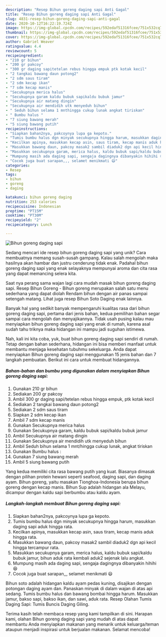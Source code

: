 ```yaml
---
description: "Resep Bihun goreng daging sapi Anti Gagal"
title: "Resep Bihun goreng daging sapi Anti Gagal"
slug: 4831-resep-bihun-goreng-daging-sapi-anti-gagal
date: 2020-10-12T16:22:19.724Z
image: https://img-global.cpcdn.com/recipes/592edaf51316fcee/751x532cq70/bihun-goreng-daging-sapi-foto-resep-utama.jpg
thumbnail: https://img-global.cpcdn.com/recipes/592edaf51316fcee/751x532cq70/bihun-goreng-daging-sapi-foto-resep-utama.jpg
cover: https://img-global.cpcdn.com/recipes/592edaf51316fcee/751x532cq70/bihun-goreng-daging-sapi-foto-resep-utama.jpg
author: Gabriel Weaver
ratingvalue: 4.4
reviewcount: 5
recipeingredient:
- "210 gr bihun"
- "200 gr pakcoy"
- "300 gr daging sapitetelan rebus hingga empuk ptk kotak kecil"
- "2 tangkai bawang daun potong2"
- "2 sdm saus tiram"
- "2 sdm kecap ikan"
- "7 sdm kecap manis"
- "Secukupnya merica halus"
- "Secukupnya garam kaldu bubuk sapikaldu bubuk jamur"
- "Secukupnya air matang dingin"
- "Secukupnya air mendidih utk menyeduh bihun"
- " Seduh bihun selama 1 mnthingga cukup lunak angkat tiriskan"
- " Bumbu halus "
- "7 siung bawang merah"
- "5 siung bawang putih"
recipeinstructions:
- "Siapkan bahan2nya, pakcoynya lupa ga kepoto."
- "Tumis bumbu halus dgn minyak secukupnya hingga harum, masukkan daging sapi aduk hingga rata."
- "Kecilkan apinya, masukkan kecap asin, saus tiram, kecap manis aduk hingga rata."
- "Masukkan bawang daun, pakcoy masak2 sambil diaduk2 dgn api kecil hingga tercampur rata."
- "Masukkan secukupnya garam, merica halus, kaldu bubuk sapi/kaldu bubuk jamur, bihun aduk rata kembali aduk2 sejenak lalu angkat."
- "Mumpung masih ada daging sapi, sengaja dagingnya dibanyakin hihihi 😆"
- "Cocok juga buat sarapan,,, selamet menikmati 😃"
categories:
- Resep
tags:
- bihun
- goreng
- daging

katakunci: bihun goreng daging 
nutrition: 253 calories
recipecuisine: Indonesian
preptime: "PT15M"
cooktime: "PT30M"
recipeyield: "2"
recipecategory: Lunch

---
```



![Bihun goreng daging sapi](https://img-global.cpcdn.com/recipes/592edaf51316fcee/751x532cq70/bihun-goreng-daging-sapi-foto-resep-utama.jpg)

Sedang mencari ide resep bihun goreng daging sapi yang unik? Cara membuatnya memang susah-susah gampang. Kalau salah mengolah maka hasilnya akan hambar dan justru cenderung tidak enak. Padahal bihun goreng daging sapi yang enak selayaknya mempunyai aroma dan cita rasa yang dapat memancing selera kita.

Saat nya perang sama wajan lagi cara mudah masak bihun goreng daging sapi. Resep Bihun Goreng - Bihun goreng merupakan salah satu menu sederhana yang dapat diolah Rendam bihun dengan air panas sampai setengah matang. Lihat juga resep Bihun Soto Daging enak lainnya.

Banyak hal yang sedikit banyak mempengaruhi kualitas rasa dari bihun goreng daging sapi, pertama dari jenis bahan, kedua pemilihan bahan segar sampai cara mengolah dan menyajikannya. Tidak usah pusing kalau mau menyiapkan bihun goreng daging sapi yang enak di rumah, karena asal sudah tahu triknya maka hidangan ini mampu jadi suguhan istimewa.


Nah, kali ini kita coba, yuk, buat bihun goreng daging sapi sendiri di rumah. Tetap dengan bahan sederhana, hidangan ini bisa memberi manfaat untuk membantu menjaga kesehatan tubuhmu sekeluarga. Anda dapat menyiapkan Bihun goreng daging sapi menggunakan 15 jenis bahan dan 7 langkah pembuatan. Berikut ini cara untuk membuat hidangannya.

<!--inarticleads1-->

##### Bahan-bahan dan bumbu yang digunakan dalam menyiapkan Bihun goreng daging sapi:

1. Gunakan 210 gr bihun
1. Sediakan 200 gr pakcoy
1. Ambil 300 gr daging sapi/tetelan rebus hingga empuk, ptk kotak kecil
1. Sediakan 2 tangkai bawang daun potong2
1. Sediakan 2 sdm saus tiram
1. Siapkan 2 sdm kecap ikan
1. Ambil 7 sdm kecap manis
1. Gunakan Secukupnya merica halus
1. Gunakan Secukupnya garam, kaldu bubuk sapi/kaldu bubuk jamur
1. Ambil Secukupnya air matang dingin
1. Gunakan Secukupnya air mendidih utk menyeduh bihun
1. Ambil  Seduh bihun selama 1 mnt/hingga cukup lunak, angkat tiriskan
1. Gunakan  Bumbu halus :
1. Gunakan 7 siung bawang merah
1. Ambil 5 siung bawang putih


Yang kedua memiliki cita rasa bawang putih yang kuat. Biasanya dimasak dengan pilihan protein hewani seperti seafood, daging sapi, dan daging ayam. Bihun goreng, yaitu masakan Tionghoa-Indonesia berupa bihun goreng dengan kecap manis. Bihun Sup adalah hidangan ala Melayu, dicampur dengan kaldu sapi berbumbu atau kaldu ayam. 

<!--inarticleads2-->

##### Langkah-langkah membuat Bihun goreng daging sapi:

1. Siapkan bahan2nya, pakcoynya lupa ga kepoto.
1. Tumis bumbu halus dgn minyak secukupnya hingga harum, masukkan daging sapi aduk hingga rata.
1. Kecilkan apinya, masukkan kecap asin, saus tiram, kecap manis aduk hingga rata.
1. Masukkan bawang daun, pakcoy masak2 sambil diaduk2 dgn api kecil hingga tercampur rata.
1. Masukkan secukupnya garam, merica halus, kaldu bubuk sapi/kaldu bubuk jamur, bihun aduk rata kembali aduk2 sejenak lalu angkat.
1. Mumpung masih ada daging sapi, sengaja dagingnya dibanyakin hihihi 😆
1. Cocok juga buat sarapan,,, selamet menikmati 😃


Bihun soto adalah hidangan kaldu ayam pedas kuning, disajikan dengan potongan daging ayam dan. Panaskan minyak di dalam wajan di atas api sedang. Tumis bumbu halus dan bawang bombai hingga harum. Masukkan jamur, bakso sapi, bakso ikan, dan sawi, aduk rata. Resep Olahan Tumis Daging Sapi: Tumis Buncis Daging Giling. 

Terima kasih telah membaca resep yang kami tampilkan di sini. Harapan kami, olahan Bihun goreng daging sapi yang mudah di atas dapat membantu Anda menyiapkan makanan yang menarik untuk keluarga/teman ataupun menjadi inspirasi untuk berjualan makanan. Selamat mencoba!
